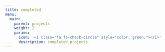 ```yaml
---
title: completed
menu:
  main:
    parent: projects
    weight: 2
    params:
      icon: '<i class="fa fa-check-circle" style="color: green;"></i>'
      description: completed projects.
---
```

